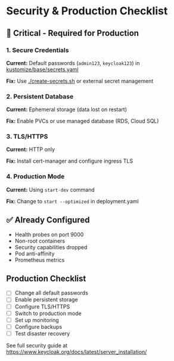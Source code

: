 # Security & Production Checklist

## 🔴 Critical - Required for Production

### 1. Secure Credentials
**Current:** Default passwords (`admin123`, `keycloak123`) in [kustomize/base/secrets.yaml](cci:7://file:///home/guy_ghis/projects/keycloak_projects/keycloak-ops/kustomize/base/secrets.yaml:0:0-0:0)

**Fix:** Use [./create-secrets.sh](cci:7://file:///home/guy_ghis/projects/keycloak_projects/keycloak-ops/create-secrets.sh:0:0-0:0) or external secret management

### 2. Persistent Database  
**Current:** Ephemeral storage (data lost on restart)

**Fix:** Enable PVCs or use managed database (RDS, Cloud SQL)

### 3. TLS/HTTPS
**Current:** HTTP only

**Fix:** Install cert-manager and configure ingress TLS

### 4. Production Mode
**Current:** Using `start-dev` command

**Fix:** Change to `start --optimized` in deployment.yaml

## ✅ Already Configured

- Health probes on port 9000
- Non-root containers  
- Security capabilities dropped
- Pod anti-affinity
- Prometheus metrics

## Production Checklist

- [ ] Change all default passwords
- [ ] Enable persistent storage
- [ ] Configure TLS/HTTPS
- [ ] Switch to production mode
- [ ] Set up monitoring
- [ ] Configure backups
- [ ] Test disaster recovery

See full security guide at https://www.keycloak.org/docs/latest/server_installation/

